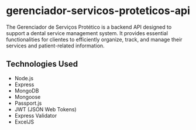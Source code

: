 # gerenciador-servicos-proteticos-api

The Gerenciador de Serviços Protético is a backend API designed to support a dental service management system. It provides essential functionalities for clientes to efficiently organize, track, and manage their services and patient-related information.

## Technologies Used

-   Node.js
-   Express
-   MongoDB
-   Mongoose
-   Passport.js
-   JWT (JSON Web Tokens)
-   Express Validator
-   ExcelJS
